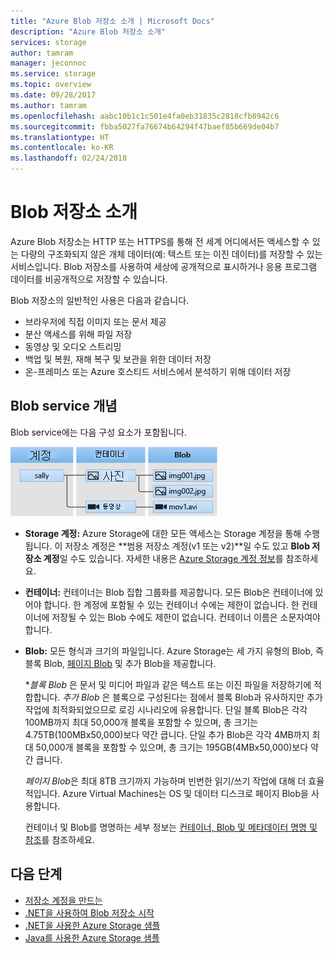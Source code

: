 ```yaml
---
title: "Azure Blob 저장소 소개 | Microsoft Docs"
description: "Azure Blob 저장소 소개"
services: storage
author: tamram
manager: jeconnoc
ms.service: storage
ms.topic: overview
ms.date: 09/28/2017
ms.author: tamram
ms.openlocfilehash: aabc10b1c1c501e4fa0eb31835c2818cfb8942c6
ms.sourcegitcommit: fbba5027fa76674b64294f47baef85b669de04b7
ms.translationtype: HT
ms.contentlocale: ko-KR
ms.lasthandoff: 02/24/2018
---
```

# <a name="introduction-to-blob-storage"></a>Blob 저장소 소개

Azure Blob 저장소는 HTTP 또는 HTTPS를 통해 전 세계 어디에서든 액세스할 수 있는 다량의 구조화되지 않은 개체 데이터(예: 텍스트 또는 이진 데이터)를 저장할 수 있는 서비스입니다. Blob 저장소를 사용하여 세상에 공개적으로 표시하거나 응용 프로그램 데이터를 비공개적으로 저장할 수 있습니다.

Blob 저장소의 일반적인 사용은 다음과 같습니다.

* 브라우저에 직접 이미지 또는 문서 제공
* 분산 액세스를 위해 파일 저장
* 동영상 및 오디오 스트리밍
* 백업 및 복원, 재해 복구 및 보관을 위한 데이터 저장
* 온-프레미스 또는 Azure 호스티드 서비스에서 분석하기 위해 데이터 저장

## <a name="blob-service-concepts"></a>Blob service 개념

Blob service에는 다음 구성 요소가 포함됩니다.

![Blob 아키텍처](./media/storage-blobs-introduction/blob1.png)

* **Storage 계정:** Azure Storage에 대한 모든 액세스는 Storage 계정을 통해 수행됩니다. 이 저장소 계정은 **범용 저장소 계정(v1 또는 v2)**일 수도 있고 **Blob 저장소 계정**일 수도 있습니다. 자세한 내용은 [Azure Storage 계정 정보](../common/storage-create-storage-account.md?toc=%2fazure%2fstorage%2fblobs%2ftoc.json)를 참조하세요.

* **컨테이너:** 컨테이너는 Blob 집합 그룹화를 제공합니다. 모든 Blob은 컨테이너에 있어야 합니다. 한 계정에 포함될 수 있는 컨테이너 수에는 제한이 없습니다. 한 컨테이너에 저장될 수 있는 Blob 수에도 제한이 없습니다. 컨테이너 이름은 소문자여야 합니다.

* **Blob:** 모든 형식과 크기의 파일입니다. Azure Storage는 세 가지 유형의 Blob, 즉 블록 Blob, [페이지 Blob](storage-blob-pageblob-overview.md) 및 추가 Blob을 제공합니다.
  
    **블록 Blob* 은 문서 및 미디어 파일과 같은 텍스트 또는 이진 파일을 저장하기에 적합합니다. *추가 Blob* 은 블록으로 구성된다는 점에서 블록 Blob과 유사하지만 추가 작업에 최적화되었으므로 로깅 시나리오에 유용합니다. 단일 블록 Blob은 각각 100MB까지 최대 50,000개 블록을 포함할 수 있으며, 총 크기는 4.75TB(100MBx50,000)보다 약간 큽니다.  단일 추가 Blob은 각각 4MB까지 최대 50,000개 블록을 포함할 수 있으며, 총 크기는 195GB(4MBx50,000)보다 약간 큽니다.
  
    *페이지 Blob*은 최대 8TB 크기까지 가능하며 빈번한 읽기/쓰기 작업에 대해 더 효율적입니다. Azure Virtual Machines는 OS 및 데이터 디스크로 페이지 Blob을 사용합니다.
  
    컨테이너 및 Blob를 명명하는 세부 정보는 [컨테이너, Blob 및 메타데이터 명명 및 참조](/rest/api/storageservices/Naming-and-Referencing-Containers--Blobs--and-Metadata)를 참조하세요.

## <a name="next-steps"></a>다음 단계

* [저장소 계정을 만드는](../common/storage-create-storage-account.md?toc=%2fazure%2fstorage%2fblobs%2ftoc.json)
* [.NET을 사용하여 Blob 저장소 시작](storage-dotnet-how-to-use-blobs.md)
* [.NET을 사용한 Azure Storage 샘플](../common/storage-samples-dotnet.md)
* [Java를 사용한 Azure Storage 샘플](../common/storage-samples-java.md)
